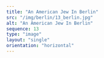 ```yaml
---
title: "An American Jew In Berlin"
src: "/img/berlin/13_berlin.jpg"
alt: "An American Jew In Berlin"
sequence: 13
type: "image"
layout: "single"
orientation: "horizontal"
---
```

